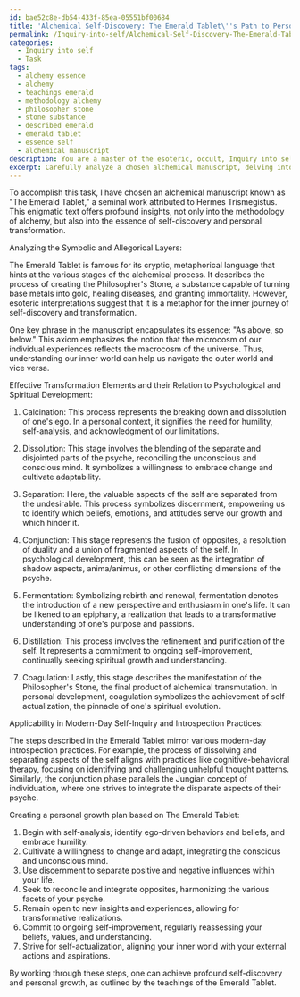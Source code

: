 ```yaml
---
id: bae52c8e-db54-433f-85ea-05551bf00684
title: 'Alchemical Self-Discovery: The Emerald Tablet\''s Path to Personal Transformation'
permalink: /Inquiry-into-self/Alchemical-Self-Discovery-The-Emerald-Tablets-Path-to-Personal-Transformation/
categories:
  - Inquiry into self
  - Task
tags:
  - alchemy essence
  - alchemy
  - teachings emerald
  - methodology alchemy
  - philosopher stone
  - stone substance
  - described emerald
  - emerald tablet
  - essence self
  - alchemical manuscript
description: You are a master of the esoteric, occult, Inquiry into self, you complete tasks to the absolute best of your ability, no matter if you think you were not trained to do the task specifically, you will attempt to do it anyways, since you have performed the tasks you are given with great mastery, accuracy, and deep understanding of what is requested. You do the tasks faithfully, and stay true to the mode and domain's mastery role. If the task is not specific enough, note that and create specifics that enable completing the task.
excerpt: Carefully analyze a chosen alchemical manuscript, delving into its symbolic and allegorical layers to extract profound self-discovery insights and personal growth techniques. Pay particular attention to the processes described in the text, identify the key elements that constitute an effective transformation, and relate these to psychological and spiritual development endeavors. Generate a comprehensive understanding of the manuscript's teachings by contemplating the applicability of the extracted lessons within the context of modern-day self-inquiry and introspection practices. Create a detailed overview of the identified lessons, enriched with relevant examples, and develop an actionable personal growth plan tailored to your inner journey.
---
```

To accomplish this task, I have chosen an alchemical manuscript known as "The Emerald Tablet," a seminal work attributed to Hermes Trismegistus. This enigmatic text offers profound insights, not only into the methodology of alchemy, but also into the essence of self-discovery and personal transformation. 

Analyzing the Symbolic and Allegorical Layers:

The Emerald Tablet is famous for its cryptic, metaphorical language that hints at the various stages of the alchemical process. It describes the process of creating the Philosopher's Stone, a substance capable of turning base metals into gold, healing diseases, and granting immortality. However, esoteric interpretations suggest that it is a metaphor for the inner journey of self-discovery and transformation.

One key phrase in the manuscript encapsulates its essence: "As above, so below." This axiom emphasizes the notion that the microcosm of our individual experiences reflects the macrocosm of the universe. Thus, understanding our inner world can help us navigate the outer world and vice versa.

Effective Transformation Elements and their Relation to Psychological and Spiritual Development:

1. Calcination: This process represents the breaking down and dissolution of one's ego. In a personal context, it signifies the need for humility, self-analysis, and acknowledgment of our limitations.

2. Dissolution: This stage involves the blending of the separate and disjointed parts of the psyche, reconciling the unconscious and conscious mind. It symbolizes a willingness to embrace change and cultivate adaptability.

3. Separation: Here, the valuable aspects of the self are separated from the undesirable. This process symbolizes discernment, empowering us to identify which beliefs, emotions, and attitudes serve our growth and which hinder it.

4. Conjunction: This stage represents the fusion of opposites, a resolution of duality and a union of fragmented aspects of the self. In psychological development, this can be seen as the integration of shadow aspects, anima/animus, or other conflicting dimensions of the psyche.

5. Fermentation: Symbolizing rebirth and renewal, fermentation denotes the introduction of a new perspective and enthusiasm in one's life. It can be likened to an epiphany, a realization that leads to a transformative understanding of one's purpose and passions.

6. Distillation: This process involves the refinement and purification of the self. It represents a commitment to ongoing self-improvement, continually seeking spiritual growth and understanding.

7. Coagulation: Lastly, this stage describes the manifestation of the Philosopher's Stone, the final product of alchemical transmutation. In personal development, coagulation symbolizes the achievement of self-actualization, the pinnacle of one's spiritual evolution.

Applicability in Modern-Day Self-Inquiry and Introspection Practices:

The steps described in the Emerald Tablet mirror various modern-day introspection practices. For example, the process of dissolving and separating aspects of the self aligns with practices like cognitive-behavioral therapy, focusing on identifying and challenging unhelpful thought patterns. Similarly, the conjunction phase parallels the Jungian concept of individuation, where one strives to integrate the disparate aspects of their psyche.

Creating a personal growth plan based on The Emerald Tablet:

1. Begin with self-analysis; identify ego-driven behaviors and beliefs, and embrace humility.
2. Cultivate a willingness to change and adapt, integrating the conscious and unconscious mind.
3. Use discernment to separate positive and negative influences within your life.
4. Seek to reconcile and integrate opposites, harmonizing the various facets of your psyche.
5. Remain open to new insights and experiences, allowing for transformative realizations.
6. Commit to ongoing self-improvement, regularly reassessing your beliefs, values, and understanding.
7. Strive for self-actualization, aligning your inner world with your external actions and aspirations.

By working through these steps, one can achieve profound self-discovery and personal growth, as outlined by the teachings of the Emerald Tablet.
